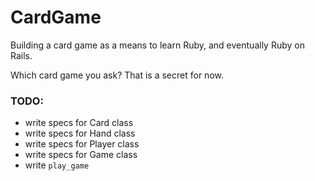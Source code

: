 # CardGame

Building a card game as a means to learn Ruby, and eventually Ruby on Rails.

Which card game you ask? That is a secret for now.

### TODO:
- write specs for Card class
- write specs for Hand class
- write specs for Player class
- write specs for Game class
- write `play_game`
